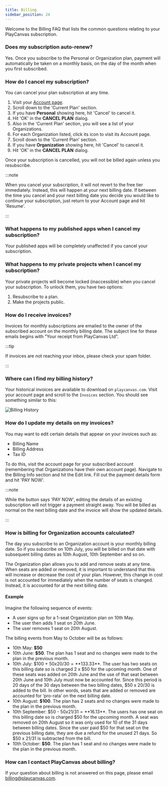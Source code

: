```yaml
---
title: Billing
sidebar_position: 24
---
```


Welcome to the Billing FAQ that lists the common questions relating to your PlayCanvas subscription.

### Does my subscription auto-renew?

Yes. Once you subscribe to the Personal or Organization plan, payment will automatically be taken on a monthly basis, on the day of the month when you first subscribed.

### How do I cancel my subscription?

You can cancel your plan subscription at any time.

1. Visit your [Account page](https://playcanvas.com/account).
2. Scroll down to the 'Current Plan' section.
3. If you have **Personal** showing here, hit 'Cancel' to cancel it.
4. Hit 'OK' in the **CANCEL PLAN** dialog.
5. Also in the 'Current Plan' section, you will see a list of your Organizations.
6. For each Organization listed, click its icon to visit its Account page.
7. Scroll down to the 'Current Plan' section.
8. If you have **Organization** showing here, hit 'Cancel' to cancel it.
9. Hit 'OK' in the **CANCEL PLAN** dialog.

Once your subscription is cancelled, you will not be billed again unless you resubscribe.

:::note

When you cancel your subscription, it will not revert to the free tier immediately. Instead, this will happen at your next billing date. If between the time you cancel and your next billing date you decide you would like to continue your subscription, just return to your Account page and hit 'Resume'.

:::

### What happens to my published apps when I cancel my subscription?

Your published apps will be completely unaffected if you cancel your subscription.

### What happens to my private projects when I cancel my subscription?

Your private projects will become locked (inaccessible) when you cancel your subscription. To unlock them, you have two options:

1. Resubscribe to a plan.
2. Make the projects public.

### How do I receive invoices?

Invoices for monthly subscriptions are emailed to the owner of the subscribed account on the monthly billing date. The subject line for these emails begins with "Your receipt from PlayCanvas Ltd".

:::tip

If invoices are not reaching your inbox, please check your spam folder.

:::

### Where can I find my billing history?

Your historical invoices are available to download on `playcanvas.com`. Visit your account page and scroll to the `Invoices` section. You should see something similar to this:

![Billing History](/img/user-manual/billing/invoices.png)

### How do I update my details on my invoices?

You may want to edit certain details that appear on your invoices such as:

* Billing Name
* Billing Address
* Tax ID

To do this, visit the account page for your subscribed account (remembering that Organizations have their own account page). Navigate to the Billing Info section and hit the Edit link. Fill out the payment details form and hit 'PAY NOW'. 

:::note

While the button says 'PAY NOW', editing the details of an existing subscription will not trigger a payment straight away. You will be billed as normal on the next billing date and the invoice will show the updated details.

:::

### How is billing for Organization accounts calculated?

The day you subscribe to an Organization account is your monthly billing date. So if you subscribe on 10th July, you will be billed on that date with subsequent billing dates as 10th August, 10th September and so on.

The Organization plan allows you to add and remove seats at any time. When seats are added or removed, it is important to understand that this will increase or decrease the cost of your plan. However, this change in cost is not accounted for immediately when the number of seats is changed. Instead, it is accounted for at the next billing date.

#### Example

Imagine the following sequence of events:

* A user signs up for a 1-seat Organization plan on 10th May.
* The user then adds 1 seat on 20th June.
* The user removes 1 seat on 20th August.

The billing events from May to October will be as follows:

* 10th May: **$50**
* 10th June: **$50**. The plan has 1 seat and no changes were made to the plan in the previous month.
* 10th July: $100 + $50 x 20/30 = **$133.33**. The user has two seats on this billing date so is charged 2 x $50 for the upcoming month. One of these seats was added on 20th June and the use of that seat between 20th June and 10th July must now be accounted for. Since this period is 20 days of the 30 days between the two billing dates, $50 x 20/30 is added to the bill. In other words, seats that are added or removed are accounted for ‘pro-rata’ on the next billing date.
* 10th August: **$100**. The plan has 2 seats and no changes were made to the plan in the previous month.
* 10th September: $50 - $50 x 21/31 = **$16.13**. The users has one seat on this billing date so is charged $50 for the upcoming month. A seat was removed on 20th August so it was only used for 10 of the 31 days between billing dates. Since the user paid $50 for that seat on the previous billing date, they are due a refund for the unused 21 days. So $50 x 21/31 is subtracted from the bill.
* 10th October: **$50**. The plan has 1 seat and no changes were made to the plan in the previous month.

### How can I contact PlayCanvas about billing?

If your question about billing is not answered on this page, please email [billing@playcanvas.com](mailto:billing@playcanvas.com).
